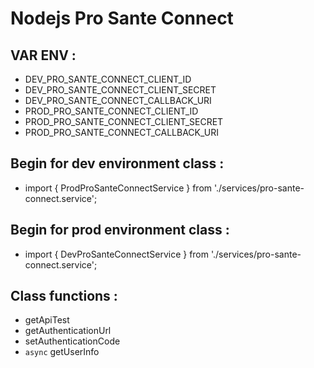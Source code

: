 # Nodejs Pro Sante Connect

## VAR ENV :

* DEV_PRO_SANTE_CONNECT_CLIENT_ID
* DEV_PRO_SANTE_CONNECT_CLIENT_SECRET
* DEV_PRO_SANTE_CONNECT_CALLBACK_URI
* PROD_PRO_SANTE_CONNECT_CLIENT_ID
* PROD_PRO_SANTE_CONNECT_CLIENT_SECRET
* PROD_PRO_SANTE_CONNECT_CALLBACK_URI

## Begin for dev environment class :

* import { ProdProSanteConnectService } from './services/pro-sante-connect.service';

## Begin for prod environment class :

* import { DevProSanteConnectService } from './services/pro-sante-connect.service';

## Class functions :

* getApiTest
* getAuthenticationUrl
* setAuthenticationCode
* `async` getUserInfo
